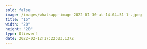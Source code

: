 ```yaml
---
sold: false
image: /images/whatsapp-image-2022-01-30-at-14.04.51-1-.jpeg
title: "15"
width: "20"
height: "20"
type: Olieverf
date: 2022-02-12T17:22:03.137Z
---
```

